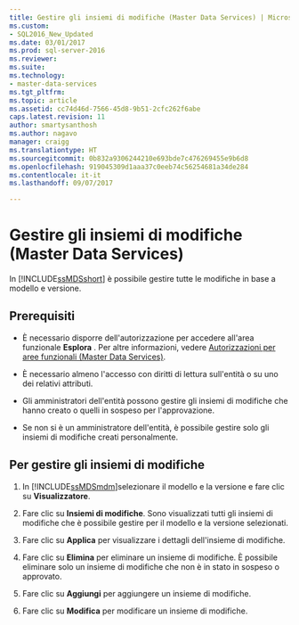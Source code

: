 ```yaml
---
title: Gestire gli insiemi di modifiche (Master Data Services) | Microsoft Docs
ms.custom:
- SQL2016_New_Updated
ms.date: 03/01/2017
ms.prod: sql-server-2016
ms.reviewer: 
ms.suite: 
ms.technology:
- master-data-services
ms.tgt_pltfrm: 
ms.topic: article
ms.assetid: cc74d46d-7566-45d8-9b51-2cfc262f6abe
caps.latest.revision: 11
author: smartysanthosh
ms.author: nagavo
manager: craigg
ms.translationtype: HT
ms.sourcegitcommit: 0b832a9306244210e693bde7c476269455e9b6d8
ms.openlocfilehash: 919045309d1aaa37c0eeb74c56254681a34de284
ms.contentlocale: it-it
ms.lasthandoff: 09/07/2017

---
```

# <a name="manage-changesets-master-data-services"></a>Gestire gli insiemi di modifiche (Master Data Services)
  In [!INCLUDE[ssMDSshort](../includes/ssmdsshort-md.md)] è possibile gestire tutte le modifiche in base a modello e versione.  
  
## <a name="prerequisites"></a>Prerequisiti  
  
-   È necessario disporre dell'autorizzazione per accedere all'area funzionale **Esplora** . Per altre informazioni, vedere [Autorizzazioni per aree funzionali &#40;Master Data Services&#41;](../master-data-services/functional-area-permissions-master-data-services.md).  
  
-   È necessario almeno l'accesso con diritti di lettura sull'entità o su uno dei relativi attributi.  
  
-   Gli amministratori dell'entità possono gestire gli insiemi di modifiche che hanno creato o quelli in sospeso per l'approvazione.  
  
-   Se non si è un amministratore dell'entità, è possibile gestire solo gli insiemi di modifiche creati personalmente.  
  
## <a name="to-manage-the-changesets"></a>Per gestire gli insiemi di modifiche  
  
1.  In [!INCLUDE[ssMDSmdm](../includes/ssmdsmdm-md.md)]selezionare il modello e la versione e fare clic su **Visualizzatore**.  
  
2.  Fare clic su **Insiemi di modifiche**. Sono visualizzati tutti gli insiemi di modifiche che è possibile gestire per il modello e la versione selezionati.  
  
3.  Fare clic su **Applica** per visualizzare i dettagli dell'insieme di modifiche.  
  
4.  Fare clic su **Elimina** per eliminare un insieme di modifiche. È possibile eliminare solo un insieme di modifiche che non è in stato in sospeso o approvato.  
  
5.  Fare clic su **Aggiungi** per aggiungere un insieme di modifiche.  
  
6.  Fare clic su **Modifica** per modificare un insieme di modifiche.  
  
  
